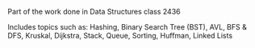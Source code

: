 Part of the work done in Data Structures class 2436

Includes topics such as: Hashing, Binary Search Tree (BST), AVL, BFS & DFS, Kruskal, Dijkstra, Stack, Queue, Sorting, Huffman, Linked Lists
